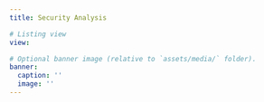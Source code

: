 ```yaml
---
title: Security Analysis

# Listing view
view: 

# Optional banner image (relative to `assets/media/` folder).
banner:
  caption: ''
  image: ''
---
```

